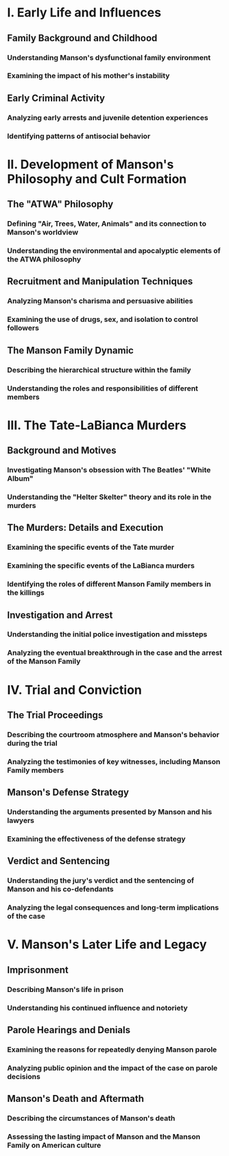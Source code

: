 # I. Early Life and Influences

## Family Background and Childhood

### Understanding Manson's dysfunctional family environment

### Examining the impact of his mother's instability

## Early Criminal Activity

### Analyzing early arrests and juvenile detention experiences

### Identifying patterns of antisocial behavior

# II. Development of Manson's Philosophy and Cult Formation

## The "ATWA" Philosophy

### Defining "Air, Trees, Water, Animals" and its connection to Manson's worldview

### Understanding the environmental and apocalyptic elements of the ATWA philosophy

## Recruitment and Manipulation Techniques

### Analyzing Manson's charisma and persuasive abilities

### Examining the use of drugs, sex, and isolation to control followers

## The Manson Family Dynamic

### Describing the hierarchical structure within the family

### Understanding the roles and responsibilities of different members

# III. The Tate-LaBianca Murders

## Background and Motives

### Investigating Manson's obsession with The Beatles' "White Album"

### Understanding the "Helter Skelter" theory and its role in the murders

## The Murders: Details and Execution

### Examining the specific events of the Tate murder

### Examining the specific events of the LaBianca murders

### Identifying the roles of different Manson Family members in the killings

## Investigation and Arrest

### Understanding the initial police investigation and missteps

### Analyzing the eventual breakthrough in the case and the arrest of the Manson Family

# IV. Trial and Conviction

## The Trial Proceedings

### Describing the courtroom atmosphere and Manson's behavior during the trial

### Analyzing the testimonies of key witnesses, including Manson Family members

## Manson's Defense Strategy

### Understanding the arguments presented by Manson and his lawyers

### Examining the effectiveness of the defense strategy

## Verdict and Sentencing

### Understanding the jury's verdict and the sentencing of Manson and his co-defendants

### Analyzing the legal consequences and long-term implications of the case

# V. Manson's Later Life and Legacy

## Imprisonment

### Describing Manson's life in prison

### Understanding his continued influence and notoriety

## Parole Hearings and Denials

### Examining the reasons for repeatedly denying Manson parole

### Analyzing public opinion and the impact of the case on parole decisions

## Manson's Death and Aftermath

### Describing the circumstances of Manson's death

### Assessing the lasting impact of Manson and the Manson Family on American culture
